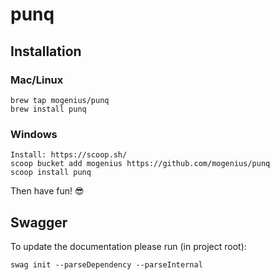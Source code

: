 # punq

## Installation

### Mac/Linux

```
brew tap mogenius/punq
brew install punq
```

### Windows
```
Install: https://scoop.sh/
scoop bucket add mogenius https://github.com/mogenius/punq
scoop install punq
```

Then have fun! 😎

## Swagger
To update the documentation please run (in project root):
```
swag init --parseDependency --parseInternal
```